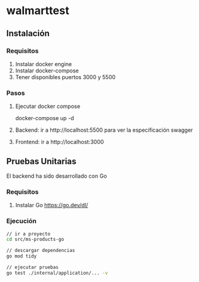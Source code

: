 # walmarttest

## Instalación

### Requisitos

  1. Instalar docker engine
  2. Instalar docker-compose
  3. Tener disponibles puertos 3000 y 5500

### Pasos

  1. Ejecutar docker compose
  
     docker-compose up -d
     
  2. Backend: ir a http://localhost:5500 para ver la especificación swagger
  
  3. Frontend: ir a http://localhost:3000



## Pruebas Unitarias

El backend ha sido desarrollado con Go

### Requisitos

  1. Instalar Go https://go.dev/dl/

### Ejecución

  ```sh
// ir a proyecto
cd src/ms-products-go

// descargar dependencias
go mod tidy

// ejecutar pruebas
go test ./internal/application/... -v 
```
